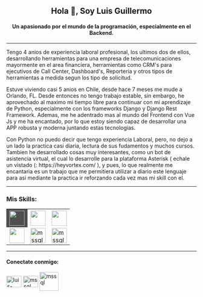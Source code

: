 <h2 align="center">Hola 👋, Soy Luis Guillermo</h2>
<h4 align="center">Un apasionado por el mundo de la programación, especialmente en el Backend.</h4>
<hr></hr>

<p>Tengo 4 anios  de experiencia laboral profesional, los ultimos dos de ellos, desarrollando herramientas para una empresa de telecomunicaciones mayormente en el area financiera, herramientas como CRM's para ejecutivos de Call Center, Dashboard's, Reporteria y otros tipos de herramientas a medida segun los tipo de solicitud.</p>

<p>Estuve viviendo casi 5 anios en Chile, desde hace 7 meses me mude a Orlando, FL. Desde entonces no tengo trabajo estable, sin embargo, he aprovechado al maximo mi tiempo libre para continuar con mi aprendizaje de Python, especialmente con los frameworks Django y Django Rest Framework. Ademas, me he adentrado mas al mundo del Frontend con Vue Js y me ha encantado, por lo que estoy siendo capaz de desarrollar una APP robusta y moderna juntando estas tecnologias.</p>

<p>Con Python no puedo decir que tengo experiencia Laboral, pero, no dejo a un lado la practica casi diaria, lectura de sus fudamentos y muchos cursos. Tambien he desarrollado cosas muy interesantes, como un bot de asistencia virtual, el cual lo desarrolle para la plataforma Asterisk ( echale un vistado (: https://heyvortex.com/ ), y pues, lo que realmente me encantaria es un trabajo que me permitiera utilizar a diario este lenguaje para asi mediante la practica ir reforzando cada vez mas mi skill con el.</p>

<hr>
<h3>Mis Skills:</h3>

<table>
  <tr>
    <th style="background-color: #4e4e4e !important;"><img src="https://www.svgrepo.com/show/303229/microsoft-sql-server-logo.svg" width="40" height="40"/></th>
    <th><img src="https://www.svgrepo.com/show/374016/python.svg"  width="40" height="40"/></th>
    <th><img src="https://www.svgrepo.com/show/373554/django.svg"  width="40" height="40"/></th>
  </tr>
  <tr>
    <td><img src="https://www.svgrepo.com/show/349474/php.svg"  width="40" height="40"/></td>
    <td><img src="https://www.svgrepo.com/show/303379/laravel-logo.svg" alt="mssql" width="40" height="40"/></td>
    <td><img src="https://www.svgrepo.com/show/303494/vue-9-logo.svg" alt="mssql" width="40" height="40"/></td>
  </tr>
</table>
<hr>
<h4 align="left">Conectate conmigo:</h4>
<p align="left">
<a href="https://linkedin.com/in/luis-guillermo-valbuena-a3a6b4222" target="_blank"><img align="center" src="https://raw.githubusercontent.com/rahuldkjain/github-profile-readme-generator/master/src/images/icons/Social/linked-in-alt.svg" alt="luis-guillermo-valbuena-a3a6b4222" height="30" width="40" /></a>
<a href="mailto:luisguillermo.sk@gmail.com"><img align="center" src="https://www.svgrepo.com/show/223047/gmail.svg" alt="mssql" height="30" width="40"/><a/>
<a target="_blank" href="https://drive.google.com/file/d/116nsM3N_jLCrIRxz8f5ytaS7u1El571B/view?usp=sharing"><img align="center" src="https://www.svgrepo.com/show/281753/curriculum.svg" alt="mssql" height="50" width="50"/><a/>
</p>

